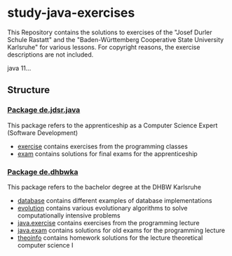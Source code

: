# study-java-exercises

This Repository contains the solutions to exercises of the "Josef Durler Schule Rastatt" and the "Baden-Württemberg Cooperative State University Karlsruhe" for various lessons. For copyright reasons, the exercise descriptions are not included.

java 11...

## Structure

### [Package de.jdsr.java](src/de/jdsr/java/)

This package refers to the apprenticeship as a Computer Science Expert (Software Development)

- [exercise](src/de/jdsr/java/exercise/) contains exercises from the programming classes
- [exam](src/de/jdsr/java/exam/) contains solutions for final exams for the apprenticeship

### [Package de.dhbwka](src/de/dhbwka)

This package refers to the bachelor degree at the DHBW Karlsruhe

- [database](src/de/dhbwka/database/) contains different examples of database implementations
- [evolution](src/de/dhbwka/evolution/) contains various evolutionary algorithms to solve computationally intensive problems
- [java.exercise](src/de/dhbwka/java/exercise) contains exercises from the programming lecture
- [java.exam](src/de/dhbwka/java/exam) contains solutions for old exams for the programming lecture
- [theoinfo](src/de/dhbwka/theoinfo/) contains homework solutions for the lecture theoretical computer science I
